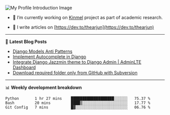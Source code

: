 ![My Profile Introduction Image](https://i.ibb.co/tLFZ15Q/gh.png)

- 🔭 I’m currently working on [Kinmel](https://github.com/thearjun/kinmel) project as part of academic research.

- 📝 I write articles on [https://dev.to/thearjun](https://dev.to/thearjun)

-------

📕 **Latest Blog Posts**
<!-- BLOG-POST-LIST:START -->
- [Django Models Anti Patterns](https://dev.to/thearjun/django-models-anti-patterns-1ma1)
- [Implement Autocomplete in Django](https://dev.to/thearjun/implement-autocomplete-in-django-3h20)
- [Integrate Django Jazzmin theme to Django Admin | AdminLTE Dashboard](https://dev.to/thearjun/integrate-django-jazzmin-theme-to-django-admin-adminlte-dashboard-5aao)
- [Download required folder only from GitHub with Subversion](https://dev.to/thearjun/download-required-folder-only-from-github-with-subversion-2gpc)
<!-- BLOG-POST-LIST:END -->

-------

📊 **Weekly development breakdown**
<!--START_SECTION:waka-->
```text
Python       1 hr 27 mins    ███████████████████░░░░░░   75.37 % 
Bash         20 mins         ████▒░░░░░░░░░░░░░░░░░░░░   17.77 % 
Git Config   7 mins          █▓░░░░░░░░░░░░░░░░░░░░░░░   06.76 % 
```
<!--END_SECTION:waka-->
<img src='https://profile-counter.glitch.me/thearjun/count.svg' width='0px'>
